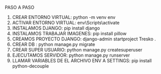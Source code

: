 PASO A PASO
1. CREAR ENTORNO VIRTUAL: python -m venv env
2. ACTIVAR ENTORNO VIRTUAL: env\Scripts\activate 
3. INSTALAMOS DJANGO: pip install django
4. INSTALAMOS TRABAJAR IMAGENES: pip install pillow
5. CREAMOS PROYECTO DJANGO: django-admin startproject Tresko .
6. CREAR DB : python manage.py migrate 
7. CREAR SUPER USUARIO: python manage.py createsuperuser 
8. EJECUTAMOS SERVIDOR: python manage.py runserver 
9. LLAMAR VARIABLES DE EL ARCHIVO ENV A SETTINGS: pip install python-decouple

